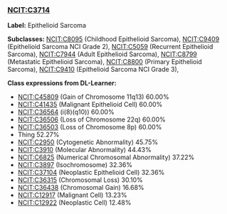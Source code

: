 
### [NCIT:C3714](http://purl.obolibrary.org/obo/NCIT_C3714)
**Label:** Epithelioid Sarcoma

**Subclasses:** [NCIT:C8095](http://purl.obolibrary.org/obo/NCIT_C8095) (Childhood Epithelioid Sarcoma), [NCIT:C9409](http://purl.obolibrary.org/obo/NCIT_C9409) (Epithelioid Sarcoma NCI Grade 2), [NCIT:C5059](http://purl.obolibrary.org/obo/NCIT_C5059) (Recurrent Epithelioid Sarcoma), [NCIT:C7944](http://purl.obolibrary.org/obo/NCIT_C7944) (Adult Epithelioid Sarcoma), [NCIT:C8799](http://purl.obolibrary.org/obo/NCIT_C8799) (Metastatic Epithelioid Sarcoma), [NCIT:C8800](http://purl.obolibrary.org/obo/NCIT_C8800) (Primary Epithelioid Sarcoma), [NCIT:C9410](http://purl.obolibrary.org/obo/NCIT_C9410) (Epithelioid Sarcoma NCI Grade 3), 

**Class expressions from DL-Learner:**

- [NCIT:C45809](http://purl.obolibrary.org/obo/NCIT_C45809) (Gain of Chromosome 11q13) 60.00%
- [NCIT:C41435](http://purl.obolibrary.org/obo/NCIT_C41435) (Malignant Epithelioid Cell) 60.00%
- [NCIT:C36564](http://purl.obolibrary.org/obo/NCIT_C36564) (i(8)(q10)) 60.00%
- [NCIT:C36506](http://purl.obolibrary.org/obo/NCIT_C36506) (Loss of Chromosome 22q) 60.00%
- [NCIT:C36503](http://purl.obolibrary.org/obo/NCIT_C36503) (Loss of Chromosome 8p) 60.00%
- Thing 52.27%
- [NCIT:C2950](http://purl.obolibrary.org/obo/NCIT_C2950) (Cytogenetic Abnormality) 45.75%
- [NCIT:C3910](http://purl.obolibrary.org/obo/NCIT_C3910) (Molecular Abnormality) 44.43%
- [NCIT:C6825](http://purl.obolibrary.org/obo/NCIT_C6825) (Numerical Chromosomal Abnormality) 37.22%
- [NCIT:C3897](http://purl.obolibrary.org/obo/NCIT_C3897) (Isochromosome) 32.36%
- [NCIT:C37104](http://purl.obolibrary.org/obo/NCIT_C37104) (Neoplastic Epithelioid Cell) 32.36%
- [NCIT:C36315](http://purl.obolibrary.org/obo/NCIT_C36315) (Chromosomal Loss) 30.10%
- [NCIT:C36438](http://purl.obolibrary.org/obo/NCIT_C36438) (Chromosomal Gain) 16.68%
- [NCIT:C12917](http://purl.obolibrary.org/obo/NCIT_C12917) (Malignant Cell) 13.23%
- [NCIT:C12922](http://purl.obolibrary.org/obo/NCIT_C12922) (Neoplastic Cell) 12.48%


